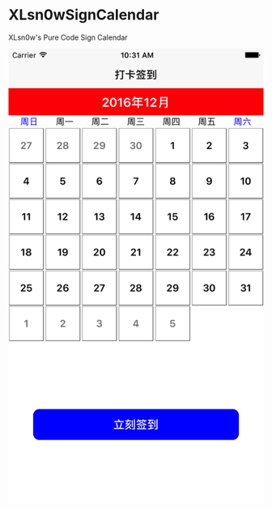 # XLsn0wSignCalendar
XLsn0w's Pure Code Sign Calendar

![bug截图.png](https://raw.githubusercontent.com/XLsn0w/XLsn0wSignCalendar/XLsn0w/Simulator%20Screen.png)
